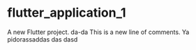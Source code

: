 # flutter_application_1

A new Flutter project.
da-da
This is a new line of comments.
Ya pidorassaddas das dasd